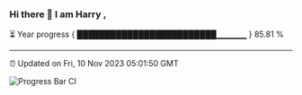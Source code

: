 ### Hi there 👋 I am Harry , 

⏳ Year progress { █████████████████████████▁▁▁▁▁ } 85.81 %

---

⏰ Updated on Fri, 10 Nov 2023 05:01:50 GMT

![Progress Bar CI](https://github.com/duykhang68/duykhang68/workflows/Progress%20Bar%20CI/badge.svg)
